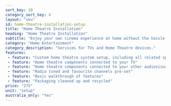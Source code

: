 ```yaml
---
sort_key: 10
category_sort_key: 4
layout: "sku"
id: home-theatre-installation-setup
title: "Home Theatre Installation"
heading: "Home Theatre Installation"
subtitle: "Enjoy your own cinema experience at home without the hassle of setting it all up."
category: "Home Entertainment"
category_description: "Services for TVs and Home Theatre devices."
features:
 - feature: "Custom home theatre system setup, including all related speakers*"
 - feature: "Home theatre components connected to your TV"
 - feature: "Home theatre components connected to your other audiovisual devices"
 - feature: "Radio tuned and favourite channels pre-set"
 - feature: "Basic walkthrough of features"
 - feature: "Packaging cleaned up and recycled"
price: "275"
unit: "setup"
australia_only: "Yes"
---
```

